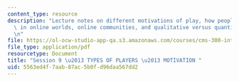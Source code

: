 ```yaml
---
content_type: resource
description: "Lecture notes on different motivations of play, how people play together\
  \ in online worlds, online communities, and qualitative versus quantitative approaches.\r\
  \n"
file: https://ol-ocw-studio-app-qa.s3.amazonaws.com/courses/cms-300-introduction-to-videogame-studies-fall-2011/5563ed4f7aab87ac5b0fd96daa567dd2_MITCMS_300F11_session_9.pdf
file_type: application/pdf
resourcetype: Document
title: "Session 9 \u2013 TYPES OF PLAYERS \u2013 MOTIVATION "
uid: 5563ed4f-7aab-87ac-5b0f-d96daa567dd2
---
```

